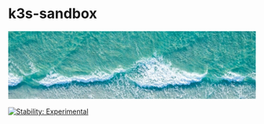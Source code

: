 # k3s-sandbox

[![k3s-sandbox.jpg](docs/k3s-sandbox.jpg)](https://unsplash.com/photos/NbPJ8HM-w8c)

[![Stability: Experimental](https://masterminds.github.io/stability/experimental.svg)](https://masterminds.github.io/stability/experimental.html)

